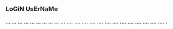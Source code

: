 ### LoGiN UsErNaMe
...
...
...
...
...
...
...
...
...
...
....
....
....
....
....
....
....
....
....
....
....
....
....
.
